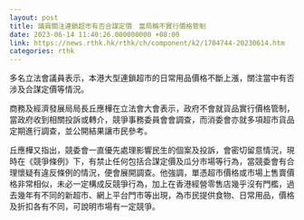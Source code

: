 ```yaml
---
layout: post
title: 議員關注連鎖超市有否合謀定價　當局稱不實行價格管制
date: 2023-06-14 11:40:26.000000000 +08:00
link: https://news.rthk.hk/rthk/ch/component/k2/1704744-20230614.htm
categories: rthk
---
```


多名立法會議員表示，本港大型連鎖超市的日常用品價格不斷上漲，關注當中有否涉及合謀定價等情況。

商務及經濟發展局局長丘應樺在立法會大會表示，政府不會就貨品實行價格管制，當政府收到相關投訴或轉介，競爭事務委員會會調查，而消委會亦就多項超市貨品定期進行調查，並公開結果讓市民參考。

丘應樺又指出，競委會一直優先處理影響民生的個案及投訴，會密切留意情況，現時在《競爭條例》下，有禁止任何包括合謀定價及瓜分市場等行為，當競委會有合理懷疑有違反條例的情況，便會展開調查。他強調，單憑超市價格或市場上售賣價格非常相似，未必一定構成反競爭行為，加上在香港經營零售店幾乎沒有門檻，過去幾年有不同的新超市、網上平台門市等出現，為市民提供食物、日常用品，價格及折扣各有不同，可說明市場有一定競爭。
